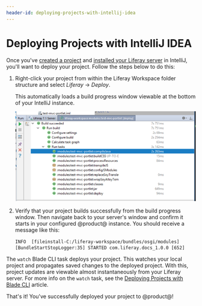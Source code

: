 ```yaml
---
header-id: deploying-projects-with-intellij-idea
---
```


# Deploying Projects with IntelliJ IDEA

Once you've
[created a project](/docs/7-1/tutorials/-/knowledge_base/t/creating-projects-with-intellij-idea)
and
[installed your Liferay server](/docs/7-1/tutorials/-/knowledge_base/t/installing-a-server-in-intellij-idea)
in IntelliJ, you'll want to deploy your project. Follow the steps below to do
this:

1.  Right-click your project from within the Liferay Workspace folder structure
    and select *Liferay* &rarr; *Deploy*.

    This automatically loads a build progress window viewable at the bottom of
    your IntelliJ instance.

    ![Figure 1: Verify that your project build successfully.](../../../images/intellij-project-build.png)

2.  Verify that your project builds successfully from the build progress window.
    Then navigate back to your server's window and confirm it starts in your
    configured @product@ instance. You should receive a message like this:

        INFO  [fileinstall-C:/liferay-workspace/bundles/osgi/modules][BundleStartStopLogger:35] STARTED com.liferay.docs_1.0.0 [652]

The `watch` Blade CLI task deploys your project. This watches your local project
and propagates saved changes to the deployed project. With this, project updates
are viewable almost instantaneously from your Liferay server. For more info on
the `watch` task, see the 
[Deploying Projects with Blade CLI](/docs/7-1/tutorials/-/knowledge_base/t/deploying-projects-with-blade-cli)
article.

That's it! You've successfully deployed your project to @product@!
